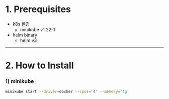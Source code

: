 # 1. Prerequisites

- k8s 환경
    - minikube v1.22.0
- helm binary
    - helm v3

---

# 2. How to Install

### 1) minikube
```bash
minikube start --driver=docker --cpus='4' --memory='4g'
```